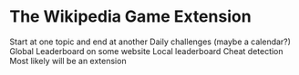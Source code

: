 # The Wikipedia Game Extension

Start at one topic and end at another
Daily challenges (maybe a calendar?)
Global Leaderboard on some website
Local leaderboard
Cheat detection
Most likely will be an extension
